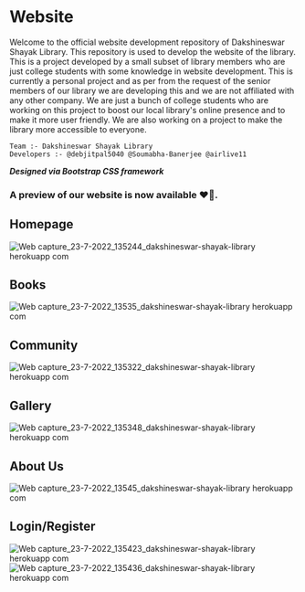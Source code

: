 # Website

Welcome to the official website development repository of Dakshineswar Shayak Library. This repository is used to develop the website of the library. This is a project developed by a small subset of library members who are just college students with some knowledge in website development. This is currently a personal project and as per from the request of the senior members of our library we are developing this and we are not affiliated with any other company. We are just a bunch of college students who are working on this project to boost our local library's online presence and to make it more user friendly. We are also working on a project to make the library more accessible to everyone.

    Team :- Dakshineswar Shayak Library
    Developers :- @debjitpal5040 @Soumabha-Banerjee @airlive11

<b><i>Designed via Bootstrap CSS framework</i></b>

### A preview of our website is now available ❤️‍🔥.

## Homepage

![Web capture_23-7-2022_135244_dakshineswar-shayak-library herokuapp com](https://user-images.githubusercontent.com/76846542/180597211-556c2971-4807-4012-8787-d342ea98e72e.jpeg)

## Books

![Web capture_23-7-2022_13535_dakshineswar-shayak-library herokuapp com](https://user-images.githubusercontent.com/76846542/180597220-8c604b33-77fb-475f-9369-139d6905c971.jpeg)

## Community

![Web capture_23-7-2022_135322_dakshineswar-shayak-library herokuapp com](https://user-images.githubusercontent.com/76846542/180597241-39d80f06-786e-47cb-89f1-7e895f609a90.jpeg)

## Gallery

![Web capture_23-7-2022_135348_dakshineswar-shayak-library herokuapp com](https://user-images.githubusercontent.com/76846542/180597247-1c7c7255-3e4c-4228-9b31-beb3beff403b.jpeg)

## About Us

![Web capture_23-7-2022_13545_dakshineswar-shayak-library herokuapp com](https://user-images.githubusercontent.com/76846542/180597258-9a16667c-4d05-4c79-bc4c-707041c4d533.jpeg)

## Login/Register

![Web capture_23-7-2022_135423_dakshineswar-shayak-library herokuapp com](https://user-images.githubusercontent.com/76846542/180597265-b9a95745-dfc5-4a8e-be29-ad742cb712fe.jpeg)
![Web capture_23-7-2022_135436_dakshineswar-shayak-library herokuapp com](https://user-images.githubusercontent.com/76846542/180597270-120ae73a-6fdc-44ca-a551-e7ed64c92181.jpeg)
